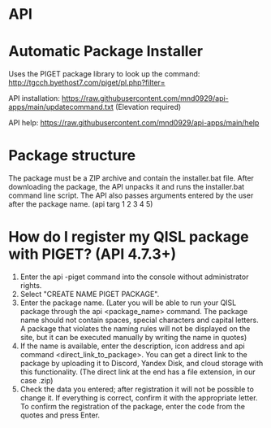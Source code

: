 # API
# Automatic Package Installer

Uses the PIGET package library to look up the command: http://tgcch.byethost7.com/piget/pl.php?filter=

API installation: https://raw.githubusercontent.com/mnd0929/api-apps/main/updatecommand.txt (Elevation required)

API help: https://raw.githubusercontent.com/mnd0929/api-apps/main/help

# Package structure
The package must be a ZIP archive and contain the installer.bat file.
After downloading the package, the API unpacks it and runs the installer.bat command line script.
The API also passes arguments entered by the user after the package name. (api targ 1 2 3 4 5)

# How do I register my QISL package with PIGET? (API 4.7.3+)
1. Enter the api -piget command into the console without administrator rights.
2. Select "CREATE NAME PIGET PACKAGE".
3. Enter the package name. (Later you will be able to run your QISL package through the api <package_name> command. The package name should not contain spaces, special characters and capital letters. A package that violates the naming rules will not be displayed on the site, but it can be executed manually by writing the name in quotes)
4. If the name is available, enter the description, icon address and api command <direct_link_to_package>. You can get a direct link to the package by uploading it to Discord, Yandex Disk, and cloud storage with this functionality. (The direct link at the end has a file extension, in our case .zip)
5. Check the data you entered; after registration it will not be possible to change it. If everything is correct, confirm it with the appropriate letter. To confirm the registration of the package, enter the code from the quotes and press Enter.
